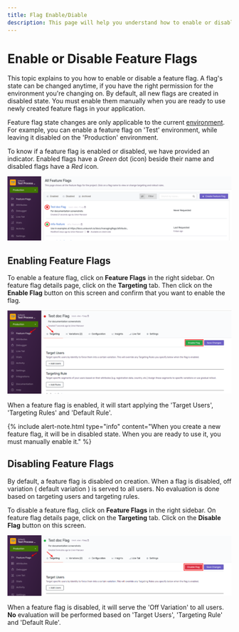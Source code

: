 ```yaml
---
title: Flag Enable/Diable
description: This page will help you understand how to enable or disable flag.
---
```


# Enable or Disable Feature Flags

This topic explains to you how to enable or disable a feature flag. A flag's state can be changed anytime, if you have the right permission for the environment you're changing on. By default, all new flags are created in disabled state. You must enable them manually when you are ready to use newly created feature flags in your application. 

Feature flag state changes are only applicable to the current [environment](../projects/projectsandenvs). For example, you can enable a feature flag on 'Test' environment, while leaving it disabled on the 'Production' environment.

To know if a feature flag is enabled or disabled, we have provided an indicator. Enabled flags have a *Green* dot (icon) beside their name and disabled flags have a *Red* icon. 

<div class="justify-content-center">
    <img src="/assets/img/enable-icon.png" alt="Enable Flag icon"/>
</div> 

## Enabling Feature Flags
To enable a feature flag, click on **Feature Flags** in the right sidebar. On feature flag details page, click on the **Targeting** tab.
Then click on the **Enable Flag** button on this screen and confirm that you want to enable the flag.

<div class="justify-content-center">
    <img src="/assets/img/enable-btn.png" alt="Enable Flag"/>
</div> 

When a feature flag is enabled, it will start applying the 'Target Users', 'Targeting Rules' and 'Default Rule'.

{% include alert-note.html type="info" content="When you create a new feature flag, it will be in disabled state. When you are ready to use it, you must manually enable it." %}


## Disabling Feature Flags
By default, a feature flag is disabled on creation. When a flag is disabled, off variation ( default variation ) is served to all users. No evaluation is done based on targeting users and targeting rules.

To disable a feature flag, click on **Feature Flags** in the right sidebar. On feature flag details page, click on the **Targeting** tab.
Click on the **Disable Flag** button on this screen.

<div class="justify-content-center">
    <img src="/assets/img/disable-btn.png" alt="Disable Flag"/>
</div> 

When a feature flag is disabled, it will serve the 'Off Variation' to all users. **No** evaluation will be performed based on 'Target Users', 'Targeting Rule' and 'Default Rule'.
